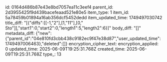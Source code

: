 id: 0164d486b87e43e8bd7057ea11c3eef4
parent_id: 2d3955425f9d439bacefeaad521e80e5
item_type: 1
item_id: 5a78459b01894a16ab356dcf5452dedd
item_updated_time: 1749497030742
title_diff: "[{\"diffs\":[[-1,\"2\"],[1,\"11\"],[0,\" Sto\"]],\"start1\":0,\"start2\":0,\"length1\":5,\"length2\":6}]"
body_diff: "[]"
metadata_diff: {"new":{"parent_id":"04e810fd3cbb438c9182ec9f47e38d87","user_updated_time":1749497006463},"deleted":[]}
encryption_cipher_text: 
encryption_applied: 0
updated_time: 2025-06-09T19:25:31.768Z
created_time: 2025-06-09T19:25:31.768Z
type_: 13